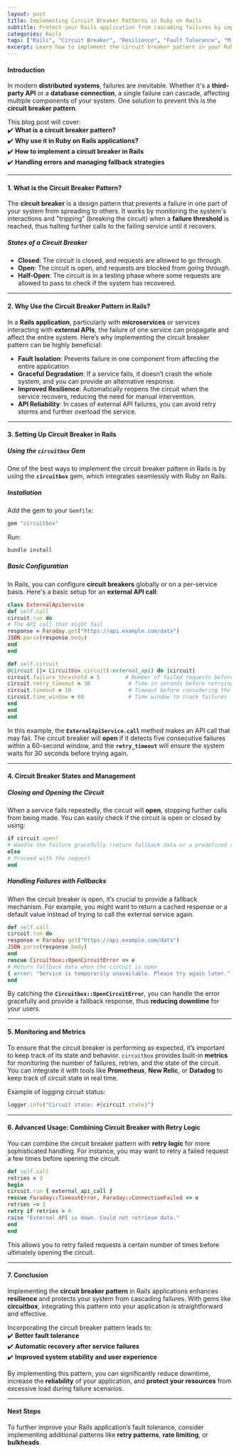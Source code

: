 ```yaml
---
layout: post  
title: Implementing Circuit Breaker Patterns in Ruby on Rails  
subtitle: Protect your Rails application from cascading failures by implementing the circuit breaker pattern  
categories: Rails  
tags: ["Rails", "Circuit Breaker", "Resilience", "Fault Tolerance", "Microservices"]  
excerpt: Learn how to implement the circuit breaker pattern in your Ruby on Rails applications to improve resilience, reduce downtime, and handle failures gracefully.  
---
```


#### **Introduction**
In modern **distributed systems**, failures are inevitable. Whether it's a **third-party API** or a **database connection**, a single failure can cascade, affecting multiple components of your system. One solution to prevent this is the **circuit breaker pattern**.

This blog post will cover:  
✔️ **What is a circuit breaker pattern?**  
✔️ **Why use it in Ruby on Rails applications?**  
✔️ **How to implement a circuit breaker in Rails**  
✔️ **Handling errors and managing fallback strategies**

---

#### **1. What is the Circuit Breaker Pattern?**
The **circuit breaker** is a design pattern that prevents a failure in one part of your system from spreading to others. It works by monitoring the system's interactions and "tripping" (breaking the circuit) when a **failure threshold** is reached, thus halting further calls to the failing service until it recovers.

##### **States of a Circuit Breaker**
- **Closed**: The circuit is closed, and requests are allowed to go through.
- **Open**: The circuit is open, and requests are blocked from going through.
- **Half-Open**: The circuit is in a testing phase where some requests are allowed to pass to check if the system has recovered.

---

#### **2. Why Use the Circuit Breaker Pattern in Rails?**
In a **Rails application**, particularly with **microservices** or services interacting with **external APIs**, the failure of one service can propagate and affect the entire system. Here’s why implementing the circuit breaker pattern can be highly beneficial:

- **Fault Isolation**: Prevents failure in one component from affecting the entire application.
- **Graceful Degradation**: If a service fails, it doesn’t crash the whole system, and you can provide an alternative response.
- **Improved Resilience**: Automatically reopens the circuit when the service recovers, reducing the need for manual intervention.
- **API Reliability**: In cases of external API failures, you can avoid retry storms and further overload the service.

---

#### **3. Setting Up Circuit Breaker in Rails**
##### **Using the `circuitbox` Gem**
One of the best ways to implement the circuit breaker pattern in Rails is by using the **`circuitbox`** gem, which integrates seamlessly with Ruby on Rails.

##### **Installation**
Add the gem to your `Gemfile`:  
```ruby  
gem "circuitbox"  
```

Run:  
```sh  
bundle install  
```

##### **Basic Configuration**
In Rails, you can configure **circuit breakers** globally or on a per-service basis. Here's a basic setup for an **external API call**:

```ruby  
class ExternalApiService
def self.call
circuit.run do
# The API call that might fail
response = Faraday.get("https://api.example.com/data")
JSON.parse(response.body)
end
end

def self.circuit
@circuit ||= Circuitbox.circuit(:external_api) do |circuit|
circuit.failure_threshold = 5        # Number of failed requests before opening the circuit
circuit.retry_timeout = 30            # Time in seconds before retrying
circuit.timeout = 10                  # Timeout before considering the request a failure
circuit.time_window = 60              # Time window to track failures
end
end
end
```

In this example, the **`ExternalApiService.call`** method makes an API call that may fail. The circuit breaker will **open** if it detects five consecutive failures within a 60-second window, and the **`retry_timeout`** will ensure the system waits for 30 seconds before trying again.

---

#### **4. Circuit Breaker States and Management**
##### **Closing and Opening the Circuit**
When a service fails repeatedly, the circuit will **open**, stopping further calls from being made. You can easily check if the circuit is open or closed by using:  
```ruby  
if circuit.open?
# Handle the failure gracefully (return fallback data or a predefined response)
else
# Proceed with the request
end  
```

##### **Handling Failures with Fallbacks**
When the circuit breaker is open, it’s crucial to provide a fallback mechanism. For example, you might want to return a cached response or a default value instead of trying to call the external service again.

```ruby  
def self.call
circuit.run do
response = Faraday.get("https://api.example.com/data")
JSON.parse(response.body)
end
rescue Circuitbox::OpenCircuitError => e
# Return fallback data when the circuit is open
{ error: "Service is temporarily unavailable. Please try again later." }
end
```

By catching the **`Circuitbox::OpenCircuitError`**, you can handle the error gracefully and provide a fallback response, thus **reducing downtime** for your users.

---

#### **5. Monitoring and Metrics**
To ensure that the circuit breaker is performing as expected, it’s important to keep track of its state and behavior. `circuitbox` provides built-in **metrics** for monitoring the number of failures, retries, and the state of the circuit. You can integrate it with tools like **Prometheus**, **New Relic**, or **Datadog** to keep track of circuit state in real time.

Example of logging circuit status:
```ruby  
logger.info("Circuit state: #{circuit.state}")
```

---

#### **6. Advanced Usage: Combining Circuit Breaker with Retry Logic**
You can combine the circuit breaker pattern with **retry logic** for more sophisticated handling. For instance, you may want to retry a failed request a few times before opening the circuit.

```ruby  
def self.call
retries = 3
begin
circuit.run { external_api_call }
rescue Faraday::TimeoutError, Faraday::ConnectionFailed => e
retries -= 1
retry if retries > 0
raise "External API is down. Could not retrieve data."
end
end
```

This allows you to retry failed requests a certain number of times before ultimately opening the circuit.

---

#### **7. Conclusion**
Implementing the **circuit breaker pattern** in Rails applications enhances **resilience** and protects your system from cascading failures. With gems like **circuitbox**, integrating this pattern into your application is straightforward and effective.

Incorporating the circuit breaker pattern leads to:  
✔️ **Better fault tolerance**  
✔️ **Automatic recovery after service failures**  
✔️ **Improved system stability and user experience**

By implementing this pattern, you can significantly reduce downtime, increase the **reliability** of your application, and **protect your resources** from excessive load during failure scenarios.

---

#### **Next Steps**
To further improve your Rails application’s fault tolerance, consider implementing additional patterns like **retry patterns**, **rate limiting**, or **bulkheads**.  
